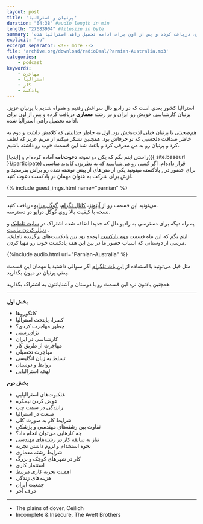```yaml
---
layout: post
title: 'پرنیان و استرالیا'
duration: "64:38" #audio length in min
length: "27683904" #filesize in byte
summary: 'استرالیا کشور بعدی است که در رادیو دال سراغش رفتیم و همراه شدیم با پرنیان عزیز. پرنیان کارشناسی خودش رو ایران و در رشته معماری دریافت کرده و پس از اون برای ادامه تحصیل راهی استرالیا شده.'
explicit: "no"
excerpt_separator: <!-- more -->
file: 'archive.org/download/radioDaal/Parnian-Australia.mp3'
categories:
    - podcast
keywords:
    - مهاجرت
    - استرالیا
    - کار
    - پادکست
---
```


استرالیا کشور بعدی است که در رادیو دال سراغش رفتیم و همراه شدیم با پرنیان عزیز. پرنیان کارشناسی خودش رو ایران و در رشته **معماری** دریافت کرده و پس از اون برای ادامه تحصیل راهی استرالیا شده.

هم‌صحبتی با پرنیان خیلی لذت‌بخش بود. اول به خاطر جذابیتی که کلامش داشت و دوم به خاطر صداقت دلچسبی که تو حرفاش بود. همچنین تشکر میکنم از مریم عزیز که لطف کرد و پرنیان رو به من معرفی کرد و باعث شد این قسمت خوب رو داشته باشیم.

راستی اینم بگم که یکی دو نمونه **دعوت‌نامه** آماده کرده‌ام و [اینجا]({{ site.baseurl }}/participate) قرار داده‌ام. اگر کسی رو می‌شناسید که به نظرتون کاندید مناسبی برای حضور در  , پادکسته میتونید  یکی از متن‌های از پیش نوشته شده رو براش بفرستید و ازش برای شرکت به عنوان مهمان در پادکست دعوت کنید.

{% include guest_imgs.html name="parnian" %}
<!-- more -->

<hr>

می‌تونید این قسمت رو از [آیتونز](http://apple.co/2go4xdT)، [کانال تگرام](https://t.me/radioDaal)، [گوگل درایو](http://bit.ly/daal-13) دریافت کنید.  
نسخه با کیفیت بالا روی گوگل درایو در دسترسه.

یه راه دیگه برای دسترسی به رادیو دال که جدیدا اضافه شده اشتراک در [سایت ناملیک](http://namlik.me/) و [دنبال کردن ماست](http://namlik.me/channel/%D8%B1%D8%A7%D8%AF%DB%8C%D9%88%20%D8%AF%D8%A7%D9%84)
.  
اینم بگم که این ماه قسمت [دوم پادکست]({{site.baseurl}}/rojin-saba-us) اومده بود بین پادکست‌های برگزیده ناملیک. مرسی از دوستانی که اسباب حضور ما در بین این همه پادکست خوب رو مهیا کردن.

{%include audio.html url="Parnian-Australia" %}

مثل قبل می‌تونید با استفاده از [این بات تلگرام](https://t.me/RadioDaalGuestBot) اگر سوالی داشتید با مهمان این قسمت یعنی پرنیان در میون بگذارید.

همچنین یادتون نره این قسمت رو با دوستان و آشنایانتون به اشتراک بگذارید.


<hr>

**بخش اول**

- کانگوروها
- کمبرا، پایتخت استرالیا
- چطور مهاجرت کردی؟
- نژادپرستی
- کارشناسی در ایران
- مهاجرت از طریق کار
- مهاجرت تحصیلی
- تسلط به زبان انگلیسی
- روابط و دوستان
- لهجه استرالیایی

**بخش دوم**

- عنکبوت‌های استرالیایی
- عوض کردن نیمکره
- رانندگی در سمت چپ
- صنعت در استرالیا
- شرایط کار به صورت کلی
- تفاوت بین رشته‌های مهندسی و پزشکی
- چه کارهایی می‌توان انجام داد؟
- نیاز به سابقه کار در رشته‌های مهندسی
- نحوه استخدام و لزوم داشتن تجربه
- شرایط رشته معماری
- کار در شهرهای کوچک و بزرگ
- استثمار کاری
- اهمیت تجربه کاری مرتبط
- هزینه‌های زندگی
- جمعیت ایران
- حرف آخر

<hr>

<div dir="ltr">
<ul>
<li>The plains of dover, Ceilidh</li>
<li>Incomplete & Insecure, The Avett Brothers</li>
</ul>
</div>